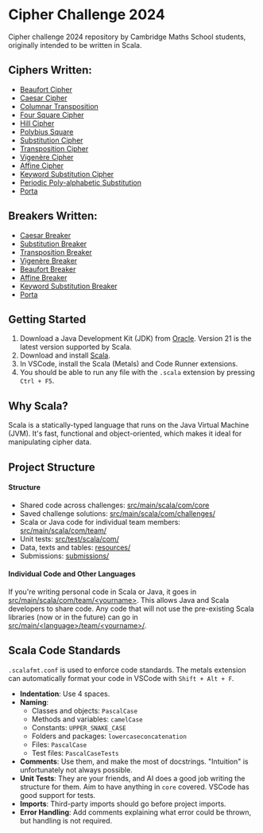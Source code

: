 # Cipher Challenge 2024

Cipher challenge 2024 repository by Cambridge Maths School students, originally intended to be written in Scala.

## Ciphers Written:
 - [Beaufort Cipher](./src/main/scala/com/core/ciphers/BeaufortCipher.scala)
 - [Caesar Cipher](./src/main/scala/com/core/ciphers/CaesarCipher.scala)
 - [Columnar Transposition](./src/main/scala/com/core/ciphers/ColumnCipher.scala)
 - [Four Square Cipher](./src/main/scala/com/core/ciphers/FourSquareCipher.scala)
 - [Hill Cipher](./src/main/scala/com/core/ciphers/HillCipher.scala)
 - [Polybius Square](./src/main/scala/com/core/ciphers/PolybiusCipher.scala)
 - [Substitution Cipher](./src/main/scala/com/core/ciphers/SubstitutionCipher.scala)
 - [Transposition Cipher](./src/main/scala/com/core/ciphers/TranspositionCipher.scala)
 - [Vigenère Cipher](./src/main/scala/com/core/ciphers/VigenereCipher.scala)
 - [Affine Cipher](src/main/java/unyxe/main/ciphers/AffineCipher.java)
 - [Keyword Substitution Cipher](src/main/java/unyxe/main/ciphers/KeywordSubstitutionCipher.java)
 - [Periodic Poly-alphabetic Substitution](src/main/java/unyxe/main/ciphers/PeriodicPolyAlphabeticSubstitution.java)
 - [Porta](src/main/java/unyxe/main/ciphers/PortaCipher.java)

## Breakers Written:
- [Caesar Breaker](./src/main/scala/com/core/breakerpresets/CaesarCipherBreaker.scala)
- [Substitution Breaker](./src/main/scala/com/core/breakerpresets/SubstitutionCipherBreaker.scala)
- [Transposition Breaker](./src/main/scala/com/core/breakerpresets/TranspositionCipherBreaker.scala)
- [Vigenère Breaker](./src/main/scala/com/core/breakerpresets/VigenereCipherBreaker.scala)
- [Beaufort Breaker](src/main/java/unyxe/main/breakers/BeaufortCipherBreaker.java)
- [Affine Breaker](src/main/java/unyxe/main/breakers/AffineCipherBreaker.java)
- [Keyword Substitution Breaker](src/main/java/unyxe/main/breakers/KeywordSubstitutionCipherBreaker.java)
- [Porta](src/main/java/unyxe/main/breakers/PortaCipherBreaker.java)

## Getting Started

1. Download a Java Development Kit (JDK) from [Oracle](https://www.oracle.com/uk/java/technologies/downloads/). Version 21 is the latest version supported by Scala.
2. Download and install [Scala](https://www.scala-lang.org/download/).
3. In VSCode, install the Scala (Metals) and Code Runner extensions.
4. You should be able to run any file with the `.scala` extension by pressing `Ctrl + F5`.

## Why Scala?

Scala is a statically-typed language that runs on the Java Virtual Machine (JVM). It's fast, functional and object-oriented, which makes it ideal for manipulating cipher data.

## Project Structure

#### Structure

- Shared code across challenges: [src/main/scala/com/core](./src/main/scala/com/core/)
- Saved challenge solutions: [src/main/scala/com/challenges/](./src/main/scala/com/challenges/)
- Scala or Java code for individual team members: [src/main/scala/com/team/](./src/main/scala/com/team/)
- Unit tests: [src/test/scala/com/](./src/test/scala/com)
- Data, texts and tables: [resources/](./resources/)
- Submissions: [submissions/](./submissions/)

#### Individual Code and Other Languages
 If you're writing personal code in Scala or Java, it goes in [src/main/scala/com/team/\<yourname\>](./src/main/scala/com/team/). This allows Java and Scala developers to share code. Any code that will not use the pre-existing Scala libraries (now or in the future) can go in [src/main/\<language\>/team/\<yourname\>/](./src/main/).

## Scala Code Standards
 `.scalafmt.conf` is used to enforce code standards. The metals extension can automatically format your code in VSCode with `Shift + Alt + F`.
 - **Indentation**: Use 4 spaces.
 - **Naming**:
   - Classes and objects: `PascalCase`
   - Methods and variables: `camelCase`
   - Constants: `UPPER_SNAKE_CASE`
   - Folders and packages: `lowercaseconcatenation`
   - Files: `PascalCase`
   - Test files: `PascalCaseTests`
 - **Comments**: Use them, and make the most of docstrings. "Intuition" is unfortunately not always possible.
 - **Unit Tests**: They are your friends, and AI does a good job writing the structure for them. Aim to have anything in `core` covered. VSCode has good support for tests.
 - **Imports**: Third-party imports should go before project imports.
 - **Error Handling**: Add comments explaining what error could be thrown, but handling is not required.
